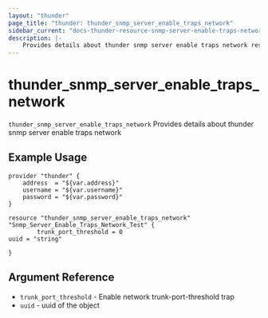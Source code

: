 ```yaml
---
layout: "thunder"
page_title: "thunder: thunder_snmp_server_enable_traps_network"
sidebar_current: "docs-thunder-resource-snmp-server-enable-traps-network"
description: |-
	Provides details about thunder snmp server enable traps network resource for A10
---
```


# thunder\_snmp\_server\_enable\_traps\_network

`thunder_snmp_server_enable_traps_network` Provides details about thunder snmp server enable traps network
## Example Usage


```hcl
provider "thunder" {
    address  = "${var.address}"
    username = "${var.username}"  
    password = "${var.password}"
}

resource "thunder_snmp_server_enable_traps_network" "Snmp_Server_Enable_Traps_Network_Test" {
        trunk_port_threshold = 0
uuid = "string"
 
}
```

## Argument Reference

* `trunk_port_threshold` - Enable network trunk-port-threshold trap
* `uuid` - uuid of the object

